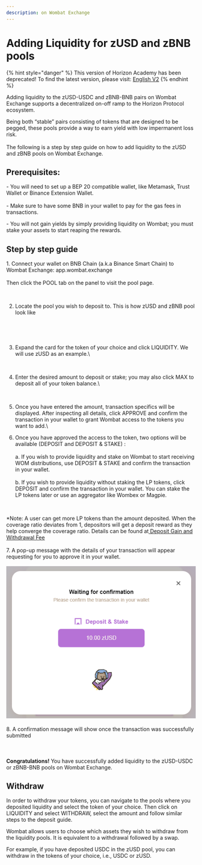 ```yaml
---
description: on Wombat Exchange
---
```


# Adding Liquidity for zUSD and zBNB pools

{% hint style="danger" %}
This version of Horizon Academy has been deprecated! To find the latest version, please visit: [English V2](https://academy.horizonprotocol.com/)
{% endhint %}

Adding liquidity to the zUSD-USDC and zBNB-BNB pairs on Wombat Exchange supports a decentralized on-off ramp to the Horizon Protocol ecosystem.\
&#x20;

Being both “stable” pairs consisting of tokens that are designed to be pegged, these pools provide a way to earn yield with low impermanent loss risk.\
\
The following is a step by step guide on how to add liquidity to the zUSD and zBNB pools on Wombat Exchange.&#x20;

## **Prerequisites:**

\- You will need to set up a BEP 20 compatible wallet, like Metamask, Trust Wallet or Binance Extension Wallet.\
\
\- Make sure to have some BNB in your wallet to pay for the gas fees in transactions. &#x20;

\- You will not gain yields by simply providing liquidity on Wombat; you must stake your assets to start reaping the rewards.

## Step by step guide

1\. Connect your wallet on BNB Chain (a.k.a Binance Smart Chain) to Wombat Exchange: app.wombat.exchange\
\
Then click the POOL tab on the panel to visit the pool page.

<figure><img src="../../.gitbook/assets/Sin título.png" alt=""><figcaption></figcaption></figure>

2. Locate the pool you wish to deposit to. This is how zUSD and zBNB pool look like

<figure><img src="https://lh4.googleusercontent.com/PFOxDis2I0dUjoA8f27aiESE_9YGYVkq0_QaxdVlVPz0khtj0pPgqkq17iNtVDBbM3L33m2yf76lhGfA3KXPGT_uQPm8--EvsXYpYt1DA2SiKg_G98Fm8mf0nOvdSyf4hanYDfDlo3FmUDAt81jZrug" alt=""><figcaption></figcaption></figure>

<figure><img src="https://lh4.googleusercontent.com/v1KVPbd1mjMLIMrIuNE90yi6CMENbKf56b51dvWCYoHlxwOE2gEMZ9V5k9LZcxah7XnVD4YB-kTtfhKkn1UUsAQqkgMYhXpRVb6-eYnlXBPWIsGnm8d995umWURR0Zs3Q0pcTj9TJrntJJ0hRkWkwg4" alt=""><figcaption></figcaption></figure>

3.  Expand the card for the token of your choice and click LIQUIDITY. We will use zUSD as an example.\


    <figure><img src="https://lh6.googleusercontent.com/MC0e8cW-EvzqlxITlT1tXXwzCfLgCHUvop3TW13NqTzxZam1xb_xihffFpOO83LmoxZq4VkJkk0_zr6S5RjXd4-D2iL2psmpz9uyTyTRSiDFoaCmG3u0EP8FoCt_P7mpiffY8Rwyjq6sGJuWTPWV9ls" alt=""><figcaption></figcaption></figure>
4.  Enter the desired amount to deposit or stake; you may also click MAX to deposit all of your token balance.\


    <figure><img src="https://lh6.googleusercontent.com/YOG-7MhDhfv5KKOuo_Etx52ZHLPhksMxH4GLsf_PjMYhvfunYZBxvnSxr07TZpkyg6G9ieaf9cFjSgWpRG4sAm9-z_vBzoXGWTohJGcHn0Vj4jlKwklffH601kRaeF9Ry7XB9bTIeBKyI0YOm4YTqyI" alt=""><figcaption></figcaption></figure>
5. Once you have entered the amount, transaction specifics will be displayed. After inspecting all details, click APPROVE and confirm the transaction in your wallet to grant Wombat access to the tokens you want to add.\

6. Once you have approved the access to the token, two options will be available (DEPOSIT and DEPOSIT & STAKE) :\
   \
   a. If you wish to provide liquidity and stake on Wombat to start receiving WOM distributions, use DEPOSIT & STAKE and confirm the transaction in your wallet.\
   \
   b. If you wish to provide liquidity without staking the LP tokens, click DEPOSIT and confirm the transaction in your wallet. You can stake the LP tokens later or use an aggregator like Wombex or Magpie.

<figure><img src="https://lh5.googleusercontent.com/z_dyHV4Zz4nOJYgvRDNyu9agCOvB3t7HYT05_71PzTfNHNRxZUQVWIKGhE_xe51OYW7TAa83HjhnfbqPu_tjJ-d2BUENBhroqef3JUwQiv4npEYldnvB-_I37-kKfCaUb4uoAIyXqmqtnVBMDJoSKGM" alt=""><figcaption></figcaption></figure>

\*Note: A user can get more LP tokens than the amount deposited. When the coverage ratio deviates from 1, depositors will get a deposit reward as they help converge the coverage ratio. Details can be found at[ Deposit Gain and Withdrawal Fee](https://docs.wombat.exchange/docs/concepts/fees/deposit-gain-and-withdrawal-fee)​\
\
7\. A pop-up message with the details of your transaction will appear requesting for you to approve it in your wallet.\
\
![](<../../.gitbook/assets/image (1).png>)\
&#x20;\
8\. A confirmation message will show once the transaction was successfully submitted\
\
<img src="https://lh6.googleusercontent.com/AzAkyKSAPZdKD6aicXIqCIdWqwh_HJjGFZiQc4o5Al-mXEiyPAfIegQJMamKsmyZ1JJKuQF8en5u633CyGvoCGYZonirN0D_41a7cITABDejA6LzFbT5xlsTcU4TeAbXlKnrO9mOXyfocKPZ-aRL7Po" alt="" data-size="original">\
\
**Congratulations!** You have successfully added liquidity to the zUSD-USDC or zBNB-BNB pools on Wombat Exchange.

## **Withdraw**

In order to withdraw your tokens, you can navigate to the pools where you deposited liquidity and select the token of your choice. Then click on LIQUIDITY and select WITHDRAW, select the amount and follow similar steps to the deposit guide.&#x20;

Wombat allows users to choose which assets they wish to withdraw from the liquidity pools. It is equivalent to a withdrawal followed by a swap.

For example, if you have deposited USDC in the zUSD pool, you can withdraw in the tokens of your choice, i.e., USDC or zUSD.
